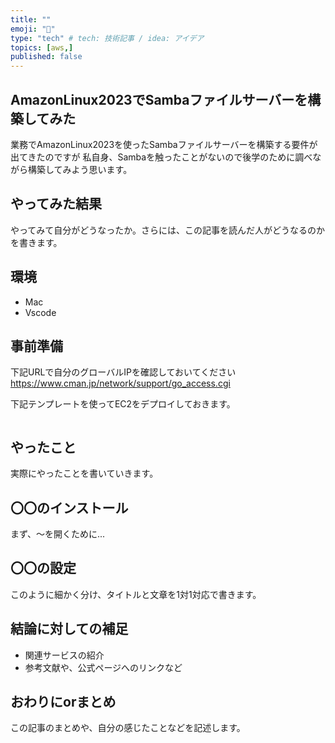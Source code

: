 ```yaml
---
title: ""
emoji: "🌊"
type: "tech" # tech: 技術記事 / idea: アイデア
topics: [aws,]
published: false
---
```


## AmazonLinux2023でSambaファイルサーバーを構築してみた
業務でAmazonLinux2023を使ったSambaファイルサーバーを構築する要件が出てきたのですが
私自身、Sambaを触ったことがないので後学のために調べながら構築してみよう思います。

## やってみた結果
やってみて自分がどうなったか。さらには、この記事を読んだ人がどうなるのかを書きます。

## 環境
- Mac
- Vscode

## 事前準備
下記URLで自分のグローバルIPを確認しておいてください
https://www.cman.jp/network/support/go_access.cgi

下記テンプレートを使ってEC2をデプロイしておきます。
```

```


## やったこと
実際にやったことを書いていきます。

## 〇〇のインストール
まず、〜を開くために...

## 〇〇の設定
このように細かく分け、タイトルと文章を1対1対応で書きます。

## 結論に対しての補足
- 関連サービスの紹介
- 参考文献や、公式ページへのリンクなど

## おわりにorまとめ
この記事のまとめや、自分の感じたことなどを記述します。
